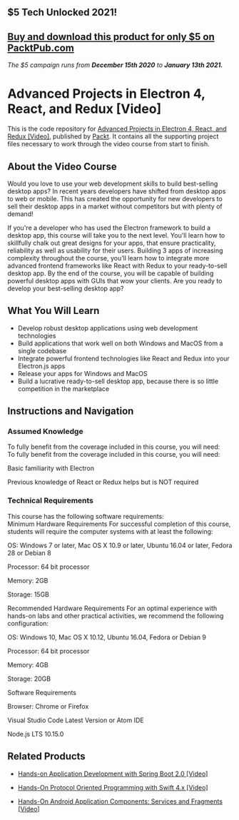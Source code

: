## $5 Tech Unlocked 2021!
[Buy and download this product for only $5 on PacktPub.com](https://www.packtpub.com/)
-----
*The $5 campaign         runs from __December 15th 2020__ to __January 13th 2021.__*

# Advanced Projects in Electron 4, React, and Redux [Video]
This is the code repository for [Advanced Projects in Electron 4, React, and Redux [Video]](https://www.packtpub.com/application-development/advanced-projects-electron-4-react-and-redux-video?utm_source=github&utm_medium=repository&utm_campaign=9781789800517), published by [Packt](https://www.packtpub.com/?utm_source=github). It contains all the supporting project files necessary to work through the video course from start to finish.
## About the Video Course
Would you love to use your web development skills to build best-selling desktop apps?
In recent years developers have shifted from desktop apps to web or mobile. This has created the opportunity for new developers to sell their desktop apps in a market without competitors but with plenty of demand!

If you're a developer who has used the Electron framework to build a desktop app, this course will take you to the next level. You'll learn how to skillfully chalk out great designs for your apps, that ensure practicality, reliability as well as usability for their users. Building 3 apps of increasing complexity throughout the course, you’ll learn how to integrate more advanced frontend frameworks like React with Redux to your ready-to-sell desktop app.
By the end of the course, you will be capable of building powerful desktop apps with GUIs that wow your clients. Are you ready to develop your best-selling desktop app?


<H2>What You Will Learn</H2>
<DIV class=book-info-will-learn-text>
<UL>
<LI>Develop robust desktop applications using web development technologies 
<LI>Build applications that work well on both Windows and MacOS from a single codebase 
<LI>Integrate powerful frontend technologies like React and Redux into your Electron.js apps 
<LI>Release your apps for Windows and MacOS 
<LI>Build a lucrative ready-to-sell desktop app, because there is so little competition in the marketplace </LI></UL></DIV>

## Instructions and Navigation
### Assumed Knowledge
To fully benefit from the coverage included in this course, you will need:<br/>
To fully benefit from the coverage included in this course, you will need:

Basic familiarity with Electron

Previous knowledge of React or Redux helps but is NOT required


### Technical Requirements
This course has the following software requirements:<br/>
Minimum Hardware Requirements
For successful completion of this course, students will require the computer systems with at least the following:


OS: Windows 7 or later, Mac OS X 10.9 or later, Ubuntu 16.04 or later, Fedora 28 or Debian 8



Processor: 64 bit processor



Memory: 2GB



Storage: 15GB


Recommended Hardware Requirements
For an optimal experience with hands-on labs and other practical activities, we recommend the following configuration:


OS: Windows 10, Mac OS X 10.12, Ubuntu 16.04, Fedora or Debian 9

Processor: 64 bit processor

Memory: 4GB


Storage: 20GB


Software Requirements

Browser: Chrome or Firefox

Visual Studio Code Latest Version or Atom IDE

Node.js LTS 10.15.0


## Related Products
* [Hands-on Application Development with Spring Boot 2.0 [Video]](https://www.packtpub.com/application-development/hands-application-development-spring-boot-20-video?utm_source=github&utm_medium=repository&utm_campaign=9781789137712)

* [Hands-On Protocol Oriented Programming with Swift 4.x [Video]](https://www.packtpub.com/application-development/hands-protocol-oriented-programming-swift-4x-video?utm_source=github&utm_medium=repository&utm_campaign=9781789610307)

* [Hands-On Android Application Components: Services and Fragments [Video]](https://www.packtpub.com/application-development/hands-android-application-components-services-and-fragments-video?utm_source=github&utm_medium=repository&utm_campaign=9781789614428)


